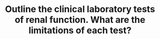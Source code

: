 ---
title: "Outline the clinical laboratory tests of renal function. What are the limitations of each test?"
entityType: SAQ
exam: PEX
college: ANZCA
year: 2019
sitting: A
question: 6
passRate: 54
EC_expectedDomains:
- "Discussion of plasma creatinine, plasma urea, and creatinine clearance as estimates of glomerular filtration rate (GFR) was expected. The physiological basis for the production and excretion of these molecules was necessary to explain the circumstances under which they may not accurately reflect renal function."
EC_extraCredit:
- "Discussion of nonspecific and novel markers of renal function was also welcomed."
EC_errorsCommon:
- "In the most part, discussion of inulin and para-aminohippuric acid was unnecessary."
- "Most candidates could correctly describe the reasons why a plasma creatinine concentration might not accurately reflect renal function. Candidates struggled to succinctly state that excretion of waste products was one of the key functions of the kidney and that the inability to excrete certain waste products, eliminated from the body largely by glomerular filtration, could be used as a marker of renal dysfunction."
- "Many candidates did not adequately explain the relationship between plasma creatinine concentration, creatinine clearance and GFR. Some candidates were unaware that GFR could be estimated by using formulae derived from population data, with various associated limitations. Most candidates were unaware that creatinine clearance could be directly measured by measuring plasma creatinine concentration, urine creatinine concentration and timed urine volume. Discussion of plasma urea, when not omitted, was usually very vague."
---